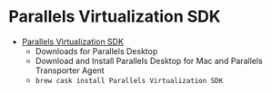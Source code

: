 # Parallels Virtualization SDK
- [Parallels Virtualization SDK](https://www.parallels.com/products/desktop/download/)
  -  Downloads for Parallels Desktop
  - Download and Install Parallels Desktop for Mac and Parallels Transporter Agent
  - `brew cask install Parallels Virtualization SDK`
